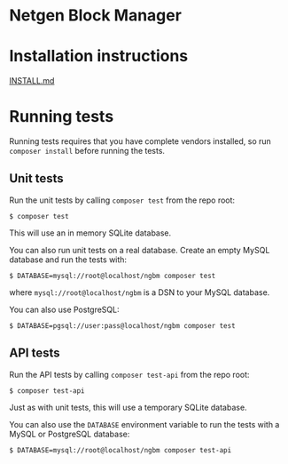 Netgen Block Manager
====================

# Installation instructions

[INSTALL.md](INSTALL.md)

# Running tests

Running tests requires that you have complete vendors installed, so run
`composer install` before running the tests.

## Unit tests

Run the unit tests by calling `composer test` from the repo root:

```
$ composer test
```

This will use an in memory SQLite database.

You can also run unit tests on a real database. Create an empty MySQL
database and run the tests with:

```
$ DATABASE=mysql://root@localhost/ngbm composer test
```

where `mysql://root@localhost/ngbm` is a DSN to your MySQL database.

You can also use PostgreSQL:

```
$ DATABASE=pgsql://user:pass@localhost/ngbm composer test
```

## API tests

Run the API tests by calling `composer test-api` from the repo root:

```
$ composer test-api
```

Just as with unit tests, this will use a temporary SQLite database.

You can also use the `DATABASE` environment variable to run the tests
with a MySQL or PostgreSQL database:

```
$ DATABASE=mysql://root@localhost/ngbm composer test-api
```
